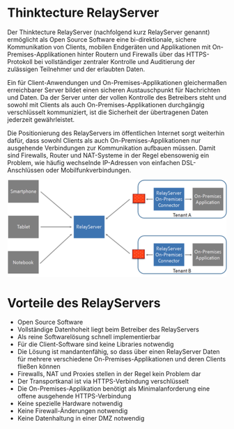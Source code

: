 # Thinktecture RelayServer

Der Thinktecture RelayServer (nachfolgend kurz RelayServer genannt) ermöglicht als Open Source Software eine bi-direktionale, sichere Kommunikation von Clients, mobilen Endgeräten und Applikationen mit On-Premises-Applikationen hinter Routern und Firewalls über das HTTPS-Protokoll bei vollständiger zentraler Kontrolle und Auditierung der zulässigen Teilnehmer und der erlaubten Daten.

Ein für Client-Anwendungen und On-Premises-Applikationen gleichermaßen erreichbarer Server bildet einen sicheren Austauschpunkt für Nachrichten und Daten. Da der Server unter der vollen Kontrolle des Betreibers steht und sowohl mit Clients als auch On-Premises-Applikationen durchgängig verschlüsselt kommuniziert, ist die Sicherheit der übertragenen Daten jederzeit gewährleistet.

Die Positionierung des RelayServers im öffentlichen Internet sorgt weiterhin dafür, dass sowohl Clients als auch On-Premises-Applikationen nur ausgehende Verbindungen zur Kommunikation aufbauen müssen. Damit sind Firewalls, Router und NAT-Systeme in der Regel ebensowenig ein Problem, wie häufig wechselnde IP-Adressen von einfachen DSL-Anschlüssen oder Mobilfunkverbindungen.

![2-architektur-ueberblick.png](./Documentation/de/assets/2-architektur-ueberblick.png)

# Vorteile des RelayServers

- Open Source Software
- Vollständige Datenhoheit liegt beim Betreiber des RelayServers
- Als reine Softwarelösung schnell implementierbar
- Für die Client-Software sind keine Libraries notwendig
- Die Lösung ist mandantenfähig, so dass über einen RelayServer Daten für mehrere verschiedene On-Premises-Applikationen und deren Clients fließen können
- Firewalls, NAT und Proxies stellen in der Regel kein Problem dar
- Der Transportkanal ist via HTTPS-Verbindung verschlüsselt
- Die On-Premises-Applikation benötigt als Minimalanforderung eine offene ausgehende HTTPS-Verbindung
- Keine spezielle Hardware notwendig
- Keine Firewall-Änderungen notwendig
- Keine Datenhaltung in einer DMZ notwendig
